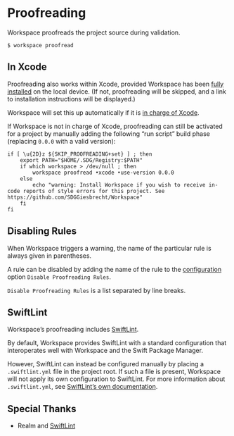 <!--
 Proofreading.md

 This source file is part of the Workspace open source project.
 https://github.com/SDGGiesbrecht/Workspace#workspace

 Copyright ©2017–2018 Jeremy David Giesbrecht and the Workspace project contributors.

 Soli Deo gloria.

 Licensed under the Apache Licence, Version 2.0.
 See http://www.apache.org/licenses/LICENSE-2.0 for licence information.
 -->

# Proofreading

Workspace proofreads the project source during validation.

```shell
$ workspace proofread
```

## In Xcode

Proofreading also works within Xcode, provided Workspace has been [fully installed](../README.md#installation) on the local device. (If not, proofreading will be skipped, and a link to installation instructions will be displayed.)

Workspace will set this up automatically if it is [in charge of Xcode](Xcode.md).

If Workspace is not in charge of Xcode, proofreading can still be activated for a project by manually adding the following “run script” build phase (replacing `0.0.0` with a valid version):

```shell
if [ \u{2D}z ${SKIP_PROOFREADING+set} ] ; then
    export PATH="$HOME/.SDG/Registry:$PATH"
    if which workspace > /dev/null ; then
        workspace proofread •xcode •use‐version 0.0.0
    else
        echo "warning: Install Workspace if you wish to receive in‐code reports of style errors for this project. See https://github.com/SDGGiesbrecht/Workspace"
    fi
fi
```

## Disabling Rules

When Workspace triggers a warning, the name of the particular rule is always given in parentheses.

A rule can be disabled by adding the name of the rule to the [configuration](Configuring%20Workspace.md) option `Disable Proofreading Rules`.

`Disable Proofreading Rules` is a list separated by line breaks.

## SwiftLint

Workspace’s proofreading includes [SwiftLint](https://github.com/realm/SwiftLint).

By default, Workspace provides SwiftLint with a standard configuration that interoperates well with Workspace and the Swift Package Manager.

However, SwiftLint can instead be configured manually by placing a `.swiftlint.yml` file in the project root. If such a file is present, Workspace will not apply its own configuration to SwiftLint. For more information about `.swiftlint.yml`, see [SwiftLint’s own documentation](https://github.com/realm/SwiftLint).

## Special Thanks

- Realm and [SwiftLint](https://github.com/realm/SwiftLint)
